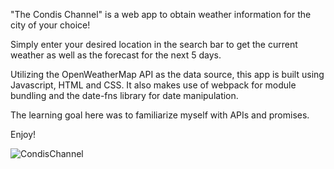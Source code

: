 "The Condis Channel" is a web app to obtain weather information for the city of your choice!

Simply enter your desired location in the search bar to get the current weather as well as the forecast for the next 5 days.

Utilizing the OpenWeatherMap API as the data source, this app is built using Javascript, HTML and CSS.
It also makes use of webpack for module bundling and the date-fns library for date manipulation. 

The learning goal here was to familiarize myself with APIs and promises. 

Enjoy!

![CondisChannel](https://user-images.githubusercontent.com/101145093/177020579-d5023ae4-6079-496a-b1ba-b2a2f16c6a84.JPG)
